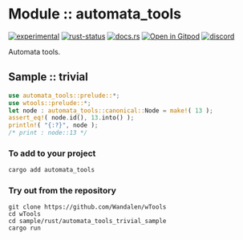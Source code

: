 # Module :: automata_tools
[![experimental](https://raster.shields.io/static/v1?label=stability&message=experimental&color=orange&logoColor=eee)](https://github.com/emersion/stability-badges#experimental) [![rust-status](https://github.com/Wandalen/wTools/actions/workflows/ModuleAutomataToolsPush.yml/badge.svg)](https://github.com/Wandalen/wTools/actions/workflows/ModuleAutomataToolsPush.yml) [![docs.rs](https://img.shields.io/docsrs/automata_tools?color=e3e8f0&logo=docs.rs)](https://docs.rs/automata_tools) [![Open in Gitpod](https://raster.shields.io/static/v1?label=try&message=online&color=eee&logo=gitpod&logoColor=eee)](https://gitpod.io/#RUN_PATH=.,SAMPLE_FILE=sample%2Frust%2Fautomata_tools_trivial_sample%2Fsrc%2Fmain.rs,RUN_POSTFIX=--example%20automata_tools_trivial_sample/https://github.com/Wandalen/wTools) [![discord](https://img.shields.io/discord/872391416519737405?color=eee&logo=discord&logoColor=eee&label=ask)](https://discord.gg/m3YfbXpUUY)

Automata tools.

## Sample  :: trivial

```rust
use automata_tools::prelude::*;
use wtools::prelude::*;
let node : automata_tools::canonical::Node = make!( 13 );
assert_eq!( node.id(), 13.into() );
println!( "{:?}", node );
/* print : node::13 */
```

### To add to your project

```bash
cargo add automata_tools
```

### Try out from the repository

``` shell test
git clone https://github.com/Wandalen/wTools
cd wTools
cd sample/rust/automata_tools_trivial_sample
cargo run
```
